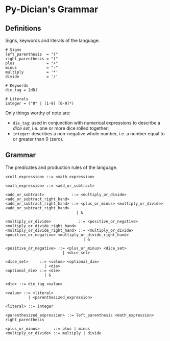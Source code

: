 # Py-Dician's Grammar

## Definitions

Signs, keywords and literals of the language.

```
# Signs
left_parenthesis  = "("
right_parenthesis = ")"
plus              = "+"
minus             = "-"
multiply          = '*'
divide            = '/'

# Keywords
die_tag = [dD]

# Literals
integer = ("0" | [1-9] [0-9]*)
```

Only things worthy of note are:

- `die_tag`: used in conjunction with numerical expressions to describe a _dice set_, i.e. one or more dice rolled together;
- `integer`: describes a non-negative whole number, i.e. a number equal to or greater than 0 (zero).

## Grammar

The predicates and production rules of the language.

```
<roll_expression> ::= <math_expression>

<math_expression> ::= <add_or_subtract>

<add_or_subtract>            ::= <multiply_or_divide> <add_or_subtract_right_hand>
<add_or_subtract_right_hand> ::= <plus_or_minus> <multiply_or_divide> <add_or_subtract_right_hand>
                               | &

<multiply_or_divide>            ::= <positive_or_negative> <multiply_or_divide_right_hand>
<multiply_or_divide_right_hand> ::= <multiply_or_divide> <positive_or_negative> <multiply_or_divide_right_hand>
                                  | &

<positive_or_negative> ::= <plus_or_minus> <dice_set>
                         | <dice_set>

<dice_set>     ::= <value> <optional_die>
                 | <die>
<optional_die> ::= <die>
                 | &

<die> ::= die_tag <value>

<value> ::= <literal>
          | <parenthesized_expression>

<literal> ::= integer

<parenthesized_expression> ::= left_parenthesis <math_expression> right_parenthesis

<plus_or_minus>      ::= plus | minus
<multiply_or_divide> ::= multiply | divide
```
